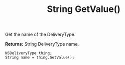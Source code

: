 ﻿---
uid: crmscript_ref_NSDeliveryType_GetValue
title: String GetValue()
intellisense: NSDeliveryType.GetValue
keywords: NSDeliveryType, GetValue
so.topic: reference
---

Get the name of the DeliveryType.

**Returns:** String DeliveryType name.

```crmscript
NSDeliveryType thing;
String name = thing.GetValue();
```

